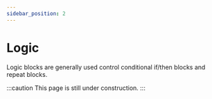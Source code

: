 ```yaml
---
sidebar_position: 2
---
```

# Logic
Logic blocks are generally used control conditional if/then blocks and repeat blocks.

:::caution
This page is still under construction.
:::
